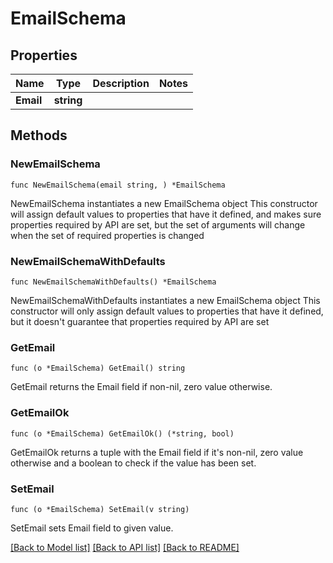 # EmailSchema

## Properties

Name | Type | Description | Notes
------------ | ------------- | ------------- | -------------
**Email** | **string** |  | 

## Methods

### NewEmailSchema

`func NewEmailSchema(email string, ) *EmailSchema`

NewEmailSchema instantiates a new EmailSchema object
This constructor will assign default values to properties that have it defined,
and makes sure properties required by API are set, but the set of arguments
will change when the set of required properties is changed

### NewEmailSchemaWithDefaults

`func NewEmailSchemaWithDefaults() *EmailSchema`

NewEmailSchemaWithDefaults instantiates a new EmailSchema object
This constructor will only assign default values to properties that have it defined,
but it doesn't guarantee that properties required by API are set

### GetEmail

`func (o *EmailSchema) GetEmail() string`

GetEmail returns the Email field if non-nil, zero value otherwise.

### GetEmailOk

`func (o *EmailSchema) GetEmailOk() (*string, bool)`

GetEmailOk returns a tuple with the Email field if it's non-nil, zero value otherwise
and a boolean to check if the value has been set.

### SetEmail

`func (o *EmailSchema) SetEmail(v string)`

SetEmail sets Email field to given value.



[[Back to Model list]](../README.md#documentation-for-models) [[Back to API list]](../README.md#documentation-for-api-endpoints) [[Back to README]](../README.md)


